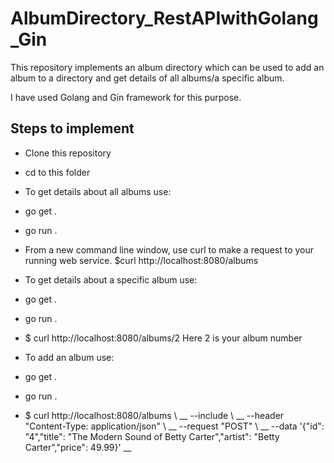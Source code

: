 # AlbumDirectory_RestAPIwithGolang_Gin

This repository implements an album directory which can be used to add an album to a directory and get details of all albums/a specific album.

I have used Golang and Gin framework for this purpose.

## Steps to implement
 - Clone this repository
 - cd to this folder


 - To get details about all albums use:
 - go get .
 - go run .
 - From a new command line window, use curl to make a request to your running web service. $curl http://localhost:8080/albums


 - To get details about a specific album use:
 - go get .
 - go run .
 - $ curl http://localhost:8080/albums/2    Here 2 is your album number

 
 - To add an album use:
 - go get .
 - go run .
 - $ curl http://localhost:8080/albums \ __
    --include \ __
    --header "Content-Type: application/json" \ __
    --request "POST" \ __
    --data '{"id": "4","title": "The Modern Sound of Betty Carter","artist": "Betty Carter","price": 49.99}' __




